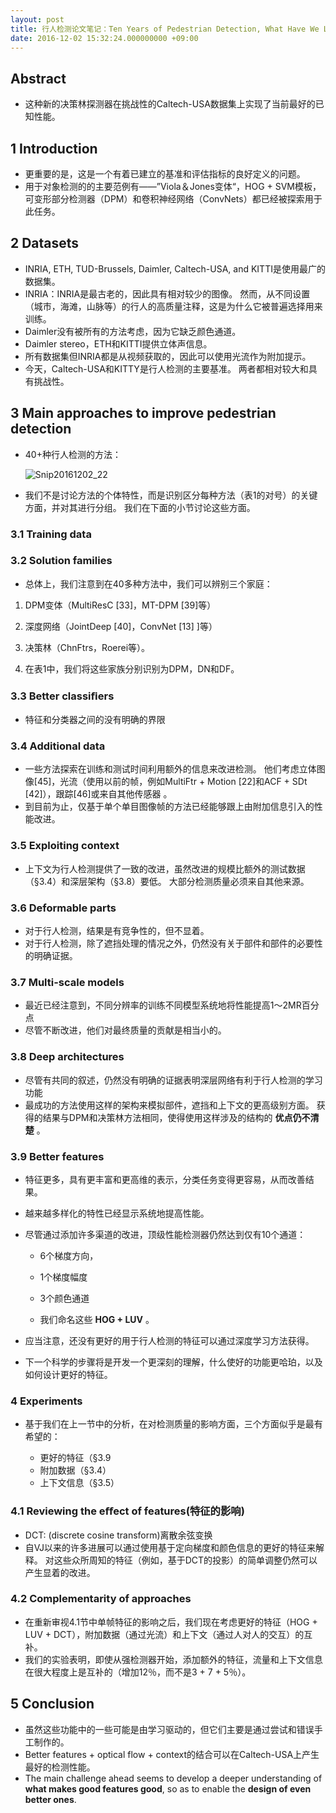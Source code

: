 ```yaml
---
layout: post
title: 行人检测论文笔记：Ten Years of Pedestrian Detection, What Have We Learned?
date: 2016-12-02 15:32:24.000000000 +09:00
---
```


## Abstract

* 这种新的决策林探测器在挑战性的Caltech-USA数据集上实现了当前最好的已知性能。

## 1 Introduction

* 更重要的是，这是一个有着已建立的基准和评估指标的良好定义的问题。
* 用于对象检测的的主要范例有——”Viola＆Jones变体“，HOG + SVM模板，可变形部分检测器（DPM）和卷积神经网络（ConvNets）都已经被探索用于此任务。

## 2 Datasets

* INRIA, ETH, TUD-Brussels, Daimler, Caltech-USA, and KITTI是使用最广的数据集。
* INRIA：INRIA是最古老的，因此具有相对较少的图像。 然而，从不同设置（城市，海滩，山脉等）的行人的高质量注释，这是为什么它被普遍选择用来训练。
* Daimler没有被所有的方法考虑，因为它缺乏颜色通道。
* Daimler stereo，ETH和KITTI提供立体声信息。
* 所有数据集但INRIA都是从视频获取的，因此可以使用光流作为附加提示。
* 今天，Caltech-USA和KITTY是行人检测的主要基准。 两者都相对较大和具有挑战性。

## 3 Main approaches to improve pedestrian detection

* 40+种行人检测的方法：

  ![Snip20161202_22](https://ww3.sinaimg.cn/large/006tKfTcgw1fbfron76nbj30gx0p8gv7.jpg)


* 我们不是讨论方法的个体特性，而是识别区分每种方法（表1的对号）的关键方面，并对其进行分组。 我们在下面的小节讨论这些方面。

### 3.1 Training data

### 3.2 Solution families

* 总体上，我们注意到在40多种方法中，我们可以辨别三个家庭：

1. DPM变体（MultiResC [33]，MT-DPM [39]等）
2. 深度网络（JointDeep [40]，ConvNet [13] ]等）
3. 决策林（ChnFtrs，Roerei等）。

4. 在表1中，我们将这些家族分别识别为DPM，DN和DF。

### 3.3 Better classiﬁers

* 特征和分类器之间的没有明确的界限

### 3.4 Additional data

* 一些方法探索在训练和测试时间利用额外的信息来改进检测。 他们考虑立体图像[45]，光流（使用以前的帧，例如MultiFtr + Motion [22]和ACF + SDt [42]），跟踪[46]或来自其他传感器 。
* 到目前为止，仅基于单个单目图像帧的方法已经能够跟上由附加信息引入的性能改进。

### 3.5 Exploiting context

* 上下文为行人检测提供了一致的改进，虽然改进的规模比额外的测试数据（§3.4）和深层架构（§3.8）要低。 大部分检测质量必须来自其他来源。

### 3.6 Deformable parts

* 对于行人检测，结果是有竞争性的，但不显着。
* 对于行人检测，除了遮挡处理的情况之外，仍然没有关于部件和部件的必要性的明确证据。

### 3.7 Multi-scale models

* 最近已经注意到，不同分辨率的训练不同模型系统地将性能提高1〜2MR百分点
* 尽管不断改进，他们对最终质量的贡献是相当小的。

### 3.8 Deep architectures

* 尽管有共同的叙述，仍然没有明确的证据表明深层网络有利于行人检测的学习功能
* 最成功的方法使用这样的架构来模拟部件，遮挡和上下文的更高级别方面。 获得的结果与DPM和决策林方法相同，使得使用这样涉及的结构的 **优点仍不清楚** 。

### 3.9 Better features

* 特征更多，具有更丰富和更高维的表示，分类任务变得更容易，从而改善结果。
* 越来越多样化的特性已经显示系统地提高性能。
* 尽管通过添加许多渠道的改进，顶级性能检测器仍然达到仅有10个通道：

  * 6个梯度方向，
  * 1个梯度幅度
  * 3个颜色通道

  * 我们命名这些 **HOG + LUV** 。

* 应当注意，还没有更好的用于行人检测的特征可以通过深度学习方法获得。

* 下一个科学的步骤将是开发一个更深刻的理解，什么使好的功能更哈珀，以及如何设计更好的特征。

### 4 Experiments

* 基于我们在上一节中的分析，在对检测质量的影响方面，三个方面似乎是最有希望的：

  * 更好的特征（§3.9
  * 附加数据（§3.4）
  * 上下文信息（§3.5）

### 4.1 Reviewing the eﬀect of features(特征的影响)

* DCT: (discrete cosine transform)离散余弦变换
* 自VJ以来的许多进展可以通过使用基于定向梯度和颜色信息的更好的特征来解释。 对这些众所周知的特征（例如，基于DCT的投影）的简单调整仍然可以产生显着的改进。

### 4.2 Complementarity of approaches

* 在重新审视4.1节中单帧特征的影响之后，我们现在考虑更好的特征（HOG + LUV + DCT），附加数据（通过光流）和上下文（通过人对人的交互）的互补。
* 我们的实验表明，即使从强检测器开始，添加额外的特征，流量和上下文信息在很大程度上是互补的（增加12％，而不是3 + 7 + 5％）。

## 5 Conclusion

* 虽然这些功能中的一些可能是由学习驱动的，但它们主要是通过尝试和错误手工制作的。
* Better features + optical flow + context的结合可以在Caltech-USA上产生最好的检测性能。
* The main challenge ahead seems to develop a deeper understanding of **what makes good features good**, so as to enable the **design of even better ones**.
